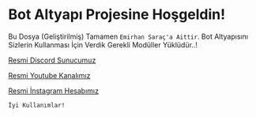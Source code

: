 Bot Altyapı Projesine Hoşgeldin!
=================
 Bu Dosya (Geliştirilmiş) Tamamen `Emirhan Saraç'a Aittir`. Bot Altyapısını Sizlerin Kullanması İçin Verdik Gerekli Modüller Yüklüdür..!

[Resmi Discord Sunucumuz](https://discord.gg/Zwr4MqyKrC)

[Resmi Youtube Kanalımız](https://www.youtube.com/channel/UCVRhrcoG6FOvHGKehYtvKHg?view_as=subscriber)

[Resmi İnstagram Hesabımız](https://www.instagram.com/emirhansarac06/)

`İyi Kullanımlar!`

